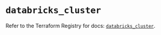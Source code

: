 # `databricks_cluster`

Refer to the Terraform Registry for docs: [`databricks_cluster`](https://registry.terraform.io/providers/databricks/databricks/1.46.0/docs/resources/cluster).
